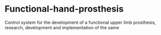 # Functional-hand-prosthesis
Control system for the development of a functional upper limb prosthesis, research, development and implementation of the same
